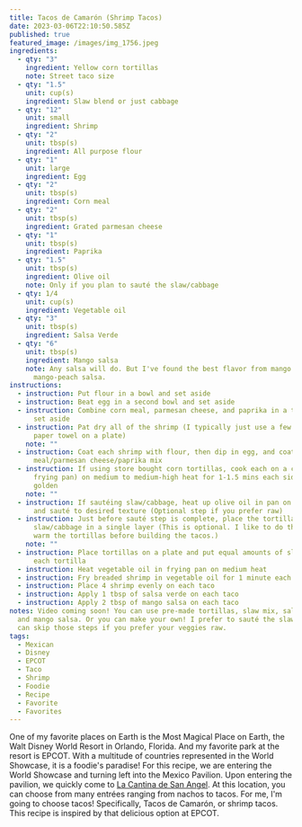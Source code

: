 ```yaml
---
title: Tacos de Camarón (Shrimp Tacos)
date: 2023-03-06T22:10:50.585Z
published: true
featured_image: /images/img_1756.jpeg
ingredients:
  - qty: "3"
    ingredient: Yellow corn tortillas
    note: Street taco size
  - qty: "1.5"
    unit: cup(s)
    ingredient: Slaw blend or just cabbage
  - qty: "12"
    unit: small
    ingredient: Shrimp
  - qty: "2"
    unit: tbsp(s)
    ingredient: All purpose flour
  - qty: "1"
    unit: large
    ingredient: Egg
  - qty: "2"
    unit: tbsp(s)
    ingredient: Corn meal
  - qty: "2"
    unit: tbsp(s)
    ingredient: Grated parmesan cheese
  - qty: "1"
    unit: tbsp(s)
    ingredient: Paprika
  - qty: "1.5"
    unit: tbsp(s)
    ingredient: Olive oil
    note: Only if you plan to sauté the slaw/cabbage
  - qty: 1/4
    unit: cup(s)
    ingredient: Vegetable oil
  - qty: "3"
    unit: tbsp(s)
    ingredient: Salsa Verde
  - qty: "6"
    unit: tbsp(s)
    ingredient: Mango salsa
    note: Any salsa will do. But I've found the best flavor from mango or
      mango-peach salsa.
instructions:
  - instruction: Put flour in a bowl and set aside
  - instruction: Beat egg in a second bowl and set aside
  - instruction: Combine corn meal, parmesan cheese, and paprika in a third bowl and
      set aside
  - instruction: Pat dry all of the shrimp (I typically just use a few layers of
      paper towel on a plate)
    note: ""
  - instruction: Coat each shrimp with flour, then dip in egg, and coat with corn
      meal/parmesan cheese/paprika mix
  - instruction: If using store bought corn tortillas, cook each on a comal (or
      frying pan) on medium to medium-high heat for 1-1.5 mins each side until
      golden
    note: ""
  - instruction: If sautéing slaw/cabbage, heat up olive oil in pan on medium heat
      and sauté to desired texture (Optional step if you prefer raw)
  - instruction: Just before sauté step is complete, place the tortillas over
      slaw/cabbage in a single layer (This is optional. I like to do this to
      warm the tortillas before building the tacos.)
    note: ""
  - instruction: Place tortillas on a plate and put equal amounts of slaw/cabbage on
      each tortilla
  - instruction: Heat vegetable oil in frying pan on medium heat
  - instruction: Fry breaded shrimp in vegetable oil for 1 minute each side
  - instruction: Place 4 shrimp evenly on each taco
  - instruction: Apply 1 tbsp of salsa verde on each taco
  - instruction: Apply 2 tbsp of mango salsa on each taco
notes: Video coming soon! You can use pre-made tortillas, slaw mix, salsa verde,
  and mango salsa. Or you can make your own! I prefer to sauté the slaw. But you
  can skip those steps if you prefer your veggies raw.
tags:
  - Mexican
  - Disney
  - EPCOT
  - Taco
  - Shrimp
  - Foodie
  - Recipe
  - Favorite
  - Favorites
---
```

One of my favorite places on Earth is the Most Magical Place on Earth, the Walt Disney World Resort in Orlando, Florida. And my favorite park at the resort is EPCOT. With a multitude of countries represented in the World Showcase, it is a foodie's paradise! For this recipe, we are entering the World Showcase and turning left into the Mexico Pavilion. Upon entering the pavilion, we quickly come to [La Cantina de San Angel](https://disneyworld.disney.go.com/dining/epcot/cantina-de-san-angel/menus/). At this location, you can choose from many entrées ranging from nachos to tacos. For me, I'm going to choose tacos! Specifically, Tacos de Camarón, or shrimp tacos. This recipe is inspired by that delicious option at EPCOT.